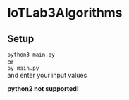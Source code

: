 # IoTLab3Algorithms
Setup
--
`python3 main.py`  
or  
`py main.py`  
and enter your input values

**python2 not supported!**
